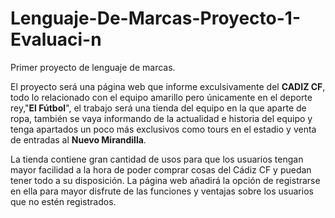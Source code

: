 # Lenguaje-De-Marcas-Proyecto-1-Evaluaci-n
Primer proyecto de lenguaje de marcas.

El proyecto será una página web que informe exculsivamente del **CADIZ CF**, todo lo relacionado con el equipo amarillo pero únicamente en el deporte rey,"**El Fútbol**",
el trabajo será una tienda del equipo en la que aparte de ropa, también se vaya informando de la actualidad e historia del equipo y tenga apartados un poco más exclusivos como 
tours en el estadio y venta de entradas al **Nuevo Mirandilla**.

La tienda contiene gran cantidad de usos para que los usuarios tengan mayor facilidad a la hora de poder comprar cosas del Cádiz CF y puedan tener todo a su disposición.
La página web añadirá la opción de registrarse en ella para mayor disfrute de las funciones y ventajas sobre los usuarios que no estén registrados.
